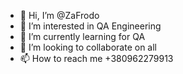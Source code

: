 - 👋 Hi, I’m @ZaFrodo
- 👀 I’m interested in QA Engineering
- 🌱 I’m currently learning for QA
- 💞️ I’m looking to collaborate on all
- 📫 How to reach me +380962279913

<!---
ZaFrodo/ZaFrodo is a ✨ special ✨ repository because its `README.md` (this file) appears on your GitHub profile.
You can click the Preview link to take a look at your changes.
--->
